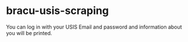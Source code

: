 # bracu-usis-scraping
You can log in with your USIS Email and password and information about you will be printed.
